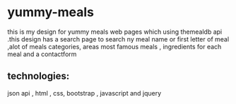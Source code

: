# yummy-meals
this is my design for yummy meals web pages which using themealdb api .this design has a search page to search ny meal name or first letter of meal ,alot of meals categories, areas most famous meals , ingredients for each meal and a contactform 
## technologies:
json api , html , css, bootstrap , javascript and jquery 
